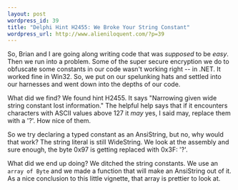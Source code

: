 ```yaml
---
layout: post
wordpress_id: 39
title: "Delphi Hint H2455: We Broke Your String Constant"
wordpress_url: http://www.alieniloquent.com/?p=39
---
```

So, Brian and I are going along writing code that was _supposed_ to be _easy_.
Then we run into a problem. Some of the super secure encryption we do to
obfuscate some constants in our code wasn't working right -- in .NET. It
worked fine in Win32. So, we put on our spelunking hats and settled into our
harnesses and went down into the depths of our code.

What did we find? We found hint H2455. It says "Narrowing given wide string
constant lost information." The helpful help says that if it encounters
characters with ASCII values above 127 it _may_ yes, I said may, replace them
with a '?'. How nice of them.

So we try declaring a typed constant as an AnsiString, but no, why would that
work? The string literal is still WideString. We look at the assembly and sure
enough, the byte 0x97 is getting replaced with 0x3F: '?'.

What did we end up doing? We ditched the string constants. We use an `array of
Byte` and we made a function that will make an AnsiString out of it. As a nice
conclusion to this little vignette, that array is prettier to look at.

